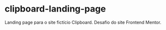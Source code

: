 # clipboard-landing-page
Landing page para o site fictício Clipboard. Desafio do site Frontend Mentor.
